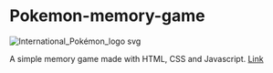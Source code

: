 # Pokemon-memory-game

![International_Pokémon_logo svg](https://github.com/davisaugust/Pokemon-memory-game/assets/126289710/2ba8157a-e729-47dd-993d-9de0f3aeae46)

A simple memory game made with HTML, CSS and Javascript. [Link](https://davisaugust.github.io/Pokemon-memory-game/index.html)
